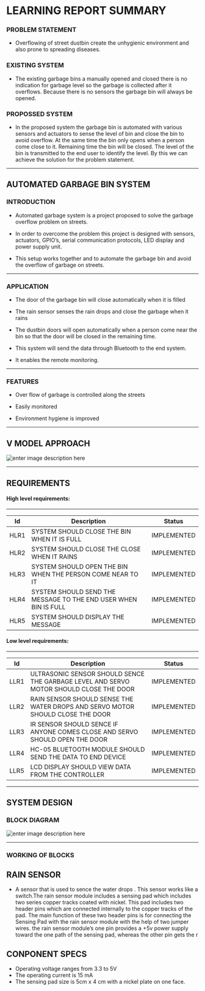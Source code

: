 
# LEARNING REPORT SUMMARY


### PROBLEM STATEMENT

- Overflowing of street dustbin create the unhygienic environment and also prone to spreading diseases.

### EXISTING SYSTEM

- The existing garbage bins a manually opened and closed there is no indication for garbage level so the garbage is collected after it overflows. Because there is no sensors the garbage bin will always be opened.

### PROPOSSED SYSTEM
- In the proposed system the garbage bin is automated with various sensors and actuators to sense the level of bin and close the bin to avoid overflow. At the same time the bin only opens when a person come close to it. Remaining time the bin will be closed. The level of the bin is transmitted to the end user to identify the level. By this we can achieve the solution for the problem statement.
______________________
## AUTOMATED GARBAGE BIN SYSTEM

### INTRODUCTION

- Automated garbage system is a project proposed to solve the garbage overflow problem on streets.

- In order to overcome the problem this project is designed with sensors, actuators, GPIO’s, serial communication protocols, LED display and power supply unit.

- This setup works together and to automate the garbage bin and avoid the overflow of garbage on streets.
____________________
### APPLICATION 

- The door of the garbage bin will close automatically when it is filled

- The rain sensor senses the rain drops and close the garbage when it rains

- The dustbin doors will open automatically when a person come near the bin so that the door will be closed in the remaining time.

- This system will send the data through Bluetooth to the end system.

- It enables the remote monitoring.
______________________________________
### FEATURES

- Over flow of garbage is controlled along the streets

- Easily monitored

- Environment hygiene is improved
______________________
## V MODEL APPROACH
![enter image description here](https://www.linkpicture.com/q/USE-CASE.png)
______________________
## REQUIREMENTS
#### High level requirements:
__________________________________________________________
| Id | Description | Status |
| ------ | ------ | ------ |
| HLR1|SYSTEM SHOULD CLOSE THE BIN WHEN IT IS FULL|IMPLEMENTED||
| HLR2|SYSTEM SHOULD CLOSE THE CLOSE WHEN IT RAINS|IMPLEMENTED|
| HLR3|SYSTEM SHOULD OPEN THE BIN WHEN THE PERSON COME NEAR TO IT|IMPLEMENTED|
| HLR4|SYSTEM SHOULD SEND THE MESSAGE TO THE END USER WHEN BIN IS FULL |IMPLEMENTED|
| HLR5|SYSTEM SHOULD DISPLAY THE MESSAGE|IMPLEMENTED|

#### Low level requirements:
__________________________________________________________
| Id | Description | Status |
| ------ | ------ | ------ |
| LLR1|ULTRASONIC SENSOR SHOULD SENCE THE GARBAGE LEVEL AND SERVO MOTOR SHOULD CLOSE THE DOOR |IMPLEMENTED|
| LLR2|RAIN SENSOR SHOULD SENSE THE WATER DROPS AND SERVO MOTOR SHOULD CLOSE THE DOOR|IMPLEMENTED|
| LLR3|IR SENSOR SHOULD SENCE IF ANYONE COMES CLOSE AND SERVO SHOULD OPEN THE DOOR|IMPLEMENTED|
| LLR4|HC-05 BLUETOOTH MODULE SHOULD SEND THE DATA TO END DEVICE|IMPLEMENTED|
| LLR5|LCD DISPLAY SHOULD VIEW DATA FROM THE CONTROLLER|IMPLEMENTED|
__________________________________________________________


## SYSTEM DESIGN 


### BLOCK DIAGRAM
![enter image description here](https://www.linkpicture.com/q/USE-CASE-4.png)
_____________________________________________
### WORKING OF BLOCKS
## RAIN SENSOR 
- A sensor that is used to sence the water drops . This sensor works like a switch.The rain sensor module includes a sensing pad which includes two series copper tracks coated with nickel. This pad includes two header pins which are connected internally to the copper tracks of the pad. The main function of these two header pins is for connecting the Sensing Pad with the rain sensor module with the help of two jumper wires. the rain sensor module’s one pin provides a +5v power supply toward the one path of the sensing pad, whereas the other pin gets the r
## CONPONENT SPECS
- Operating voltage ranges from 3.3 to 5V
- The operating current is 15 mA
- The sensing pad size is 5cm x 4 cm with a nickel plate on one face.
